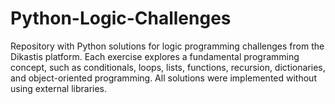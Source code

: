 # Python-Logic-Challenges
Repository with Python solutions for logic programming challenges from the Dikastis platform. Each exercise explores a fundamental programming concept, such as conditionals, loops, lists, functions, recursion, dictionaries, and object-oriented programming. All solutions were implemented without using external libraries.
